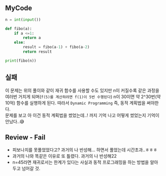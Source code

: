 ## MyCode
```python
n = int(input())

def fibo(a):
    if a <=1:
        return a
    else:
        result = fibo(a-1) + fibo(a-2)
        return result

print(fibo(n))
```

## 실패
이 문제는 위의 풀이와 같이 재귀 함수를 사용할 수도 있지만 n이 커질수록 같은 과정을 여러번 거치게 되며(`f(5)를 계산하려면 f(1)이 5번 수행된다`) n이 30이면 약 2^30번(약 10억) 함수를 실행하게 된다. 따라서 `Dynamic Programming` 즉, 동적 계획법을 써야한다. </br>
문제를 보고 아 이건 동적 계획법을 썼었는데..! 까지 기억 나고 어떻게 썼었는지 기억이 안났다..😅

## Review - Fail
- 피보나치를 못풀었었다고? 과거의 나 반성해... 하면서 풀었는데 시간초과..ㅎㅎㅎ
- 과거의 나와 똑같은 이유로 또 틀렸다. 과거의 나 반성해22
- n=45라면 재귀로서는 한계가 있다는 사실과 동적 프로그래밍을 하는 방법을 알아두고 넘어갈 것.
